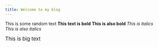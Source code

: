 ```yaml
---
title: Welcome to my blog
---
```

This is some random text
**This text is bold**
__This is also bold__ 
*This is italics* 
_This is also italics_

<big> This is big text</big>
